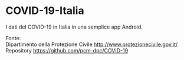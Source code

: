 # COVID-19-Italia
I dati del COVID-19 in Italia in una semplice app Android. 

Fonte:<br>
Dipartimento della Protezione Civile http://www.protezionecivile.gov.it/<br>
Repository https://github.com/pcm-dpc/COVID-19<br>
